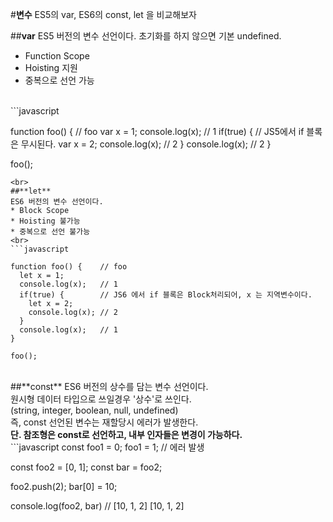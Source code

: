 #**변수**
ES5의 var, ES6의 const, let 을 비교해보자<br>

##**var**
ES5 버전의 변수 선언이다. 초기화를 하지 않으면 기본 undefined.<br>
* Function Scope
* Hoisting 지원
* 중복으로 선언 가능
<br>
```javascript

function foo() {    // foo
  var x = 1;
  console.log(x);   // 1
  if(true) {        // JS5에서 if 블록은 무시된다.
    var x = 2;
    console.log(x); // 2
  }
  console.log(x);   // 2
}

foo();
```
<br>
##**let**
ES6 버전의 변수 선언이다.
* Block Scope
* Hoisting 불가능
* 중복으로 선언 불가능
<br>
```javascript

function foo() {    // foo
  let x = 1;
  console.log(x);   // 1
  if(true) {        // JS6 에서 if 블록은 Block처리되어, x 는 지역변수이다.
    let x = 2;
    console.log(x); // 2
  }
  console.log(x);   // 1
}

foo();
```
<br>
##**const**
ES6 버전의 상수를 담는 변수 선언이다.<br>
원시형 데이터 타입으로 쓰일경우 '상수'로 쓰인다.<br>
(string, integer, boolean, null, undefined)<br>
즉, const 선언된 변수는 재할당시 에러가 발생한다.<br>
<b>단. 참조형은 const로 선언하고, 내부 인자들은 변경이 가능하다.</b><br>
```javascript
const foo1 = 0;
foo1 = 1; // 에러 발생

const foo2 = [0, 1];
const bar = foo2;

foo2.push(2);
bar[0] = 10;

console.log(foo2, bar)
// [10, 1, 2] [10, 1, 2]
```
